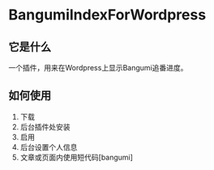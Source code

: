 # BangumiIndexForWordpress
## 它是什么
一个插件，用来在Wordpress上显示Bangumi追番进度。
## 如何使用
1. 下载
2. 后台插件处安装
3. 启用
4. 后台设置个人信息
5. 文章或页面内使用短代码[bangumi]
